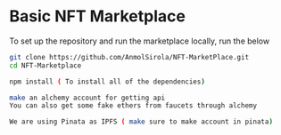 # Basic NFT Marketplace 

To set up the repository and run the marketplace locally, run the below
```bash
git clone https://github.com/AnmolSirola/NFT-MarketPlace.git
cd NFT-Marketplace

npm install ( To install all of the dependencies)

make an alchemy account for getting api 
You can also get some fake ethers from faucets through alchemy

We are using Pinata as IPFS ( make sure to make account in pinata)





